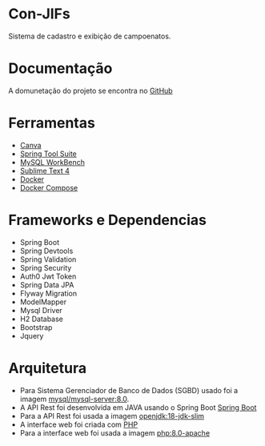 # Con-JIFs

Sistema de cadastro e exibição de campoenatos.

# Documentação

A domunetação do projeto se encontra no [GitHub](https://github.com/marcosadf/Con-JIFs/blob/main/docs/Con-JIFs.pdf)

# Ferramentas

* [Canva](https://www.canva.com/pt_br/)
* [Spring Tool Suite](https://spring.io/tools)
* [MySQL WorkBench](https://www.mysql.com/products/workbench/)
* [Sublime Text 4](https://www.sublimetext.com/download)
* [Docker](https://www.docker.com/products/developer-tools/)
* [Docker Compose](https://docs.docker.com/compose/install/)

# Frameworks e Dependencias

* Spring Boot
* Spring Devtools
* Spring Validation
* Spring Security
* Auth0 Jwt Token
* Spring Data JPA
* Flyway Migration
* ModelMapper
* Mysql Driver
* H2 Database
* Bootstrap
* Jquery


# Arquitetura

- Para Sistema Gerenciador de Banco de Dados (SGBD) usado foi a imagem [mysql/mysql-server:8.0](https://hub.docker.com/r/mysql/mysql-server).
- A API Rest foi desenvolvida em JAVA usando o Spring Boot [Spring Boot](https://spring.io/projects/spring-boot)
- Para a API Rest foi usada a imagem [openjdk:18-jdk-slim](https://hub.docker.com/_/openjdk)
- A interface web foi criada com [PHP](https://www.php.net/)
- Para a interface web foi usada a imagem [php:8.0-apache](https://hub.docker.com/_/php)
